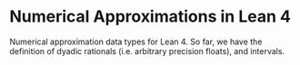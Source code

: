 # Numerical Approximations in Lean 4

Numerical approximation data types for Lean 4. So far, we have the definition of dyadic rationals (i.e. arbitrary precision floats), and intervals.
